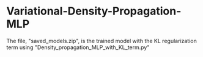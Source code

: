 # Variational-Density-Propagation-MLP
The file, "saved_models.zip", is the trained model with the KL regularization term using "Density_propagation_MLP_with_KL_term.py"
